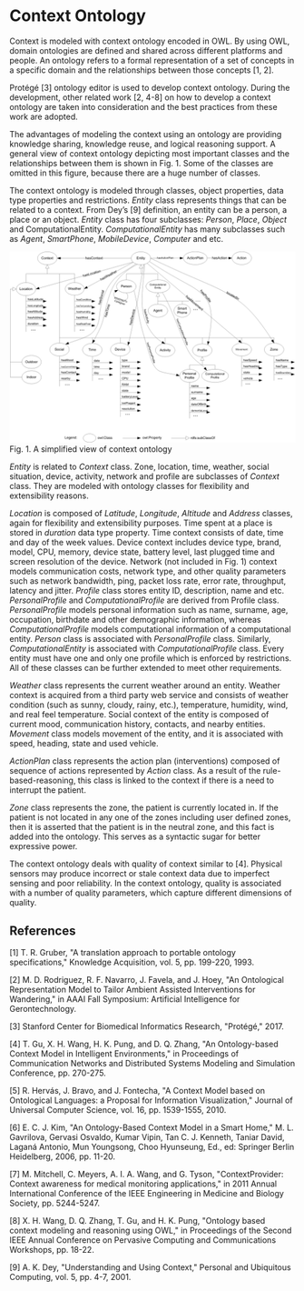 # Context Ontology

Context is modeled with context ontology encoded in OWL. By using OWL, domain ontologies are defined and shared across different platforms and people. An ontology refers to a formal representation of a set of concepts in a specific domain and the relationships between those concepts [1, 2].

Protégé [3] ontology editor is used to develop context ontology. During the development, other related work [2, 4-8] on how to develop a context ontology are taken into consideration and the best practices from these work are adopted.

The advantages of modeling the context using an ontology are providing knowledge sharing, knowledge reuse, and logical reasoning support. A general view of context ontology depicting most important classes and the relationships between them is shown in Fig. 1. Some of the classes are omitted in this figure, because there are a huge number of classes.

The context ontology is modeled through classes, object properties, data type properties and restrictions. *Entity* class represents things that can be related to a context. From Dey’s [9] definition, an entity can be a person, a place or an object. *Entity* class has four subclasses: *Person*, *Place*, *Object* and ComputationalEntity. *ComputationalEntity* has many subclasses such as *Agent*, *SmartPhone*, *MobileDevice*, *Computer* and etc.

![alt tag](/ont/doc/images/Figure.png) 
                      Fig. 1. A simplified view of context ontology

*Entity* is related to *Context* class. Zone, location, time, weather, social situation, device, activity, network and profile are subclasses of *Context* class. They are modeled with ontology classes for flexibility and extensibility reasons.

*Location* is composed of *Latitude*, *Longitude*, *Altitude* and *Address* classes, again for flexibility and extensibility purposes. Time spent at a place is stored in *duration* data type property. Time context consists of date, time and day of the week values. Device context includes device type, brand, model, CPU, memory, device state, battery level, last plugged time and screen resolution of the device. Network (not included in Fig. 1) context models communication costs, network type, and other quality parameters such as network bandwidth, ping, packet loss rate, error rate, throughput, latency and jitter. *Profile* class stores entity ID, description, name and etc. *PersonalProfile* and *ComputationalProfile* are derived from Profile class. *PersonalProfile* models personal information such as name, surname, age, occupation, birthdate and other demographic information, whereas *ComputationalProfile* models computational information of a computational entity. *Person* class is associated with *PersonalProfile* class. Similarly, *ComputationalEntity* is associated with *ComputationalProfile* class. Every entity must have one and only one profile which is enforced by restrictions. All of these classes can be further extended to meet other requirements.

*Weather* class represents the current weather around an entity. Weather context is acquired from a third party web service and consists of weather condition (such as sunny, cloudy, rainy, etc.), temperature, humidity, wind, and real feel temperature. Social context of the entity is composed of current mood, communication history, contacts, and nearby entities. *Movement* class models movement of the entity, and it is associated with speed, heading, state and used vehicle.

*ActionPlan* class represents the action plan (interventions) composed of sequence of actions represented by *Action* class. As a result of the rule-based-reasoning, this class is linked to the context if there is a need to interrupt the patient.

*Zone* class represents the zone, the patient is currently located in. If the patient is not located in any one of the zones including user defined zones, then it is asserted that the patient is in the neutral zone, and this fact is added into the ontology. This serves as a syntactic sugar for better expressive power.

The context ontology deals with quality of context similar to [4]. Physical sensors may produce incorrect or stale context data due to imperfect sensing and poor reliability. In the context ontology, quality is associated with a number of quality parameters, which capture different dimensions of quality. 

## References ##
[1]	T. R. Gruber, "A translation approach to portable ontology specifications," Knowledge Acquisition, vol. 5, pp. 199-220, 1993.

[2]	M. D. Rodriguez, R. F. Navarro, J. Favela, and J. Hoey, "An Ontological Representation Model to Tailor Ambient Assisted Interventions for Wandering," in AAAI Fall Symposium: Artificial Intelligence for Gerontechnology.

[3]	Stanford Center for Biomedical Informatics Research, "Protégé," 2017.

[4]	T. Gu, X. H. Wang, H. K. Pung, and D. Q. Zhang, "An Ontology-based Context Model in Intelligent Environments," in Proceedings of Communication Networks and Distributed Systems Modeling and Simulation Conference, pp. 270-275.

[5]	R. Hervás, J. Bravo, and J. Fontecha, "A Context Model based on Ontological Languages: a Proposal for Information Visualization," Journal of Universal Computer Science, vol. 16, pp. 1539-1555, 2010.

[6]	E. C. J. Kim, "An Ontology-Based Context Model in a Smart Home," M. L. Gavrilova, Gervasi Osvaldo, Kumar Vipin, Tan C. J. Kenneth, Taniar David, Laganá Antonio, Mun Youngsong, Choo Hyunseung, Ed., ed: Springer Berlin Heidelberg, 2006, pp. 11-20.

[7]	M. Mitchell, C. Meyers, A. I. A. Wang, and G. Tyson, "ContextProvider: Context awareness for medical monitoring applications," in 2011 Annual International Conference of the IEEE Engineering in Medicine and Biology Society, pp. 5244-5247.

[8]	X. H. Wang, D. Q. Zhang, T. Gu, and H. K. Pung, "Ontology based context modeling and reasoning using OWL," in Proceedings of the Second IEEE Annual Conference on Pervasive Computing and Communications Workshops, pp. 18-22.

[9]	A. K. Dey, "Understanding and Using Context," Personal and Ubiquitous Computing, vol. 5, pp. 4-7, 2001.

